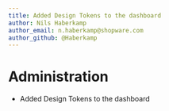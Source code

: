 ```yaml
---
title: Added Design Tokens to the dashboard
author: Nils Haberkamp
author_email: n.haberkamp@shopware.com
author_github: @Haberkamp
---
```

# Administration
* Added Design Tokens to the dashboard
